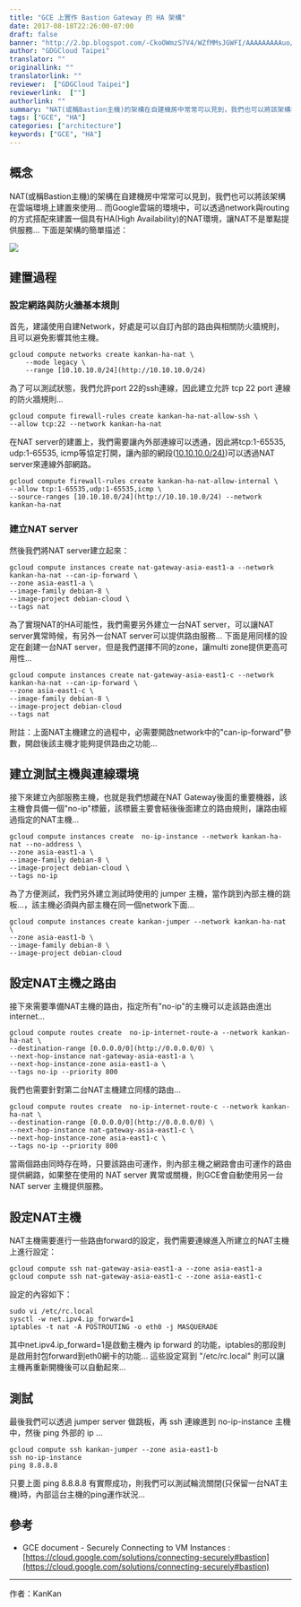 ```yaml
---
title: "GCE 上實作 Bastion Gateway 的 HA 架構"
date: 2017-08-18T22:26:00-07:00
draft: false
banner: "http://2.bp.blogspot.com/-CkoOWmzS7V4/WZfMMsJGWFI/AAAAAAAAAuo/ht_10-447fcLNYZnXKP2ZByPdYWg2n0DgCK4BGAYYCw/s320/image-733929.png"
author: "GDGCloud Taipei"
translator: ""
originallink: ""
translatorlink: ""
reviewer:  ["GDGCloud Taipei"]
reviewerlink:  [""]
authorlink: ""
summary: "NAT(或稱Bastion主機)的架構在自建機房中常常可以見到，我們也可以將該架構在雲端環境上建置來使用... 而Google雲端的環境中，可以透過network與routing的方式搭配來建置一個具有HA(High Availability)的NAT環境，讓NAT不是單點提供服務... 下面是架構的簡單描述："
tags: ["GCE", "HA"]
categories: ["architecture"]
keywords: ["GCE", "HA"]
---
```


## 概念

NAT(或稱Bastion主機)的架構在自建機房中常常可以見到，我們也可以將該架構在雲端環境上建置來使用... 而Google雲端的環境中，可以透過network與routing的方式搭配來建置一個具有HA(High Availability)的NAT環境，讓NAT不是單點提供服務... 下面是架構的簡單描述：

  

[![](http://2.bp.blogspot.com/-CkoOWmzS7V4/WZfMMsJGWFI/AAAAAAAAAuo/ht_10-447fcLNYZnXKP2ZByPdYWg2n0DgCK4BGAYYCw/s320/image-733929.png)](http://2.bp.blogspot.com/-CkoOWmzS7V4/WZfMMsJGWFI/AAAAAAAAAuo/ht_10-447fcLNYZnXKP2ZByPdYWg2n0DgCK4BGAYYCw/s1600/image-733929.png)  

  

## 建置過程

### 設定網路與防火牆基本規則

首先，建議使用自建Network，好處是可以自訂內部的路由與相關防火牆規則，且可以避免影響其他主機。

  
```shell
gcloud compute networks create kankan-ha-nat \
    --mode legacy \
    --range [10.10.10.0/24](http://10.10.10.0/24)
```

為了可以測試狀態，我們允許port 22的ssh連線，因此建立允許 tcp 22 port 連線的防火牆規則...

  
```shell
gcloud compute firewall-rules create kankan-ha-nat-allow-ssh \
--allow tcp:22 --network kankan-ha-nat
```
  

在NAT server的建置上，我們需要讓內外部連線可以透通，因此將tcp:1-65535, udp:1-65535, icmp等協定打開，讓內部的網段([10.10.10.0/24)](http://10.10.10.0/24))可以透過NAT server來連線外部網路。

  
```shell
gcloud compute firewall-rules create kankan-ha-nat-allow-internal \ 
--allow tcp:1-65535,udp:1-65535,icmp \
--source-ranges [10.10.10.0/24](http://10.10.10.0/24) --network kankan-ha-nat
```
  

### 建立NAT server

然後我們將NAT server建立起來：

```shell
gcloud compute instances create nat-gateway-asia-east1-a --network kankan-ha-nat --can-ip-forward \
--zone asia-east1-a \
--image-family debian-8 \
--image-project debian-cloud \ 
--tags nat
```
  

為了實現NAT的HA可能性，我們需要另外建立一台NAT server，可以讓NAT server異常時候，有另外一台NAT server可以提供路由服務... 下面是用同樣的設定在創建一台NAT server，但是我們選擇不同的zone，讓multi zone提供更高可用性...

  
```shell
gcloud compute instances create nat-gateway-asia-east1-c --network kankan-ha-nat --can-ip-forward \
--zone asia-east1-c \
--image-family debian-8 \
--image-project debian-cloud  
--tags nat
```
  
附註：上面NAT主機建立的過程中，必需要開啟network中的"can-ip-forward"參數，開啟後該主機才能夠提供路由之功能...

## 建立測試主機與連線環境

接下來建立內部服務主機，也就是我們想藏在NAT Gateway後面的重要機器，該主機會具備一個"no-ip"標籤，該標籤主要會結後後面建立的路由規則，讓路由經過指定的NAT主機...

```shell
gcloud compute instances create  no-ip-instance --network kankan-ha-nat --no-address \
--zone asia-east1-a \
--image-family debian-8 \
--image-project debian-cloud \
--tags no-ip
```
  
為了方便測試，我們另外建立測試時使用的 jumper 主機，當作跳到內部主機的跳板...，該主機必須與內部主機在同一個network下面...

  
```shell
gcloud compute instances create kankan-jumper --network kankan-ha-nat \ 
--zone asia-east1-b \
--image-family debian-8 \
--image-project debian-cloud
```
  

## 設定NAT主機之路由

接下來需要準備NAT主機的路由，指定所有"no-ip"的主機可以走該路由進出internet...

  
```shell
gcloud compute routes create  no-ip-internet-route-a --network kankan-ha-nat \
--destination-range [0.0.0.0/0](http://0.0.0.0/0) \
--next-hop-instance nat-gateway-asia-east1-a \
--next-hop-instance-zone asia-east1-a \
--tags no-ip --priority 800
```
  

我們也需要針對第二台NAT主機建立同樣的路由...

  
```shell
gcloud compute routes create  no-ip-internet-route-c --network kankan-ha-nat \
--destination-range [0.0.0.0/0](http://0.0.0.0/0) \
--next-hop-instance nat-gateway-asia-east1-c \
--next-hop-instance-zone asia-east1-c \
--tags no-ip --priority 800
```
  

當兩個路由同時存在時，只要該路由可運作，則內部主機之網路會由可運作的路由提供網路，如果整在使用的 NAT server 異常或關機，則GCE會自動使用另一台 NAT server 主機提供服務。

## 設定NAT主機

NAT主機需要進行一些路由forward的設定，我們需要連線進入所建立的NAT主機上進行設定：

  
```shell
gcloud compute ssh nat-gateway-asia-east1-a --zone asia-east1-a  
gcloud compute ssh nat-gateway-asia-east1-c --zone asia-east1-c
```
  

設定的內容如下：

  
```shell
sudo vi /etc/rc.local  
sysctl -w net.ipv4.ip_forward=1  
iptables -t nat -A POSTROUTING -o eth0 -j MASQUERADE
```
  

其中net.ipv4.ip\_forward=1是啟動主機內 ip forward 的功能，iptables的那段則是啟用封包forward到eth0網卡的功能... 這些設定寫到 "/etc/rc.local" 則可以讓主機再重新開機後可以自動起來...

## 測試

最後我們可以透過 jumper server 做跳板，再 ssh 連線進到 no-ip-instance 主機中，然後 ping 外部的 ip ...

  
```shell
gcloud compute ssh kankan-jumper --zone asia-east1-b  
ssh no-ip-instance  
ping 8.8.8.8
```

只要上面 ping 8.8.8.8 有實際成功，則我們可以測試輪流關閉(只保留一台NAT主機)時，內部這台主機的ping運作狀況...

  

## 參考

*   GCE document - Securely Connecting to VM Instances : [https://cloud.google.com/solutions/connecting-securely#bastion](https://cloud.google.com/solutions/connecting-securely#bastion)
    

---
  
作者：KanKan